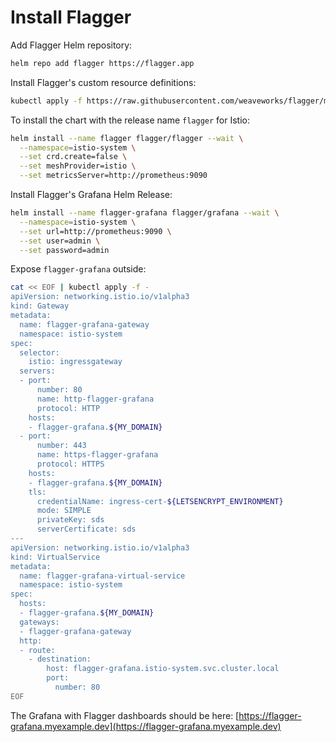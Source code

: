 # Install Flagger

Add Flagger Helm repository:

```bash
helm repo add flagger https://flagger.app
```

Install Flagger's custom resource definitions:

```bash
kubectl apply -f https://raw.githubusercontent.com/weaveworks/flagger/master/artifacts/flagger/crd.yaml
```

To install the chart with the release name `flagger` for Istio:

```bash
helm install --name flagger flagger/flagger --wait \
  --namespace=istio-system \
  --set crd.create=false \
  --set meshProvider=istio \
  --set metricsServer=http://prometheus:9090
```

Install Flagger's Grafana Helm Release:

```bash
helm install --name flagger-grafana flagger/grafana --wait \
  --namespace=istio-system \
  --set url=http://prometheus:9090 \
  --set user=admin \
  --set password=admin
```

Expose `flagger-grafana` outside:

```bash
cat << EOF | kubectl apply -f -
apiVersion: networking.istio.io/v1alpha3
kind: Gateway
metadata:
  name: flagger-grafana-gateway
  namespace: istio-system
spec:
  selector:
    istio: ingressgateway
  servers:
  - port:
      number: 80
      name: http-flagger-grafana
      protocol: HTTP
    hosts:
    - flagger-grafana.${MY_DOMAIN}
  - port:
      number: 443
      name: https-flagger-grafana
      protocol: HTTPS
    hosts:
    - flagger-grafana.${MY_DOMAIN}
    tls:
      credentialName: ingress-cert-${LETSENCRYPT_ENVIRONMENT}
      mode: SIMPLE
      privateKey: sds
      serverCertificate: sds
---
apiVersion: networking.istio.io/v1alpha3
kind: VirtualService
metadata:
  name: flagger-grafana-virtual-service
  namespace: istio-system
spec:
  hosts:
  - flagger-grafana.${MY_DOMAIN}
  gateways:
  - flagger-grafana-gateway
  http:
  - route:
    - destination:
        host: flagger-grafana.istio-system.svc.cluster.local
        port:
          number: 80
EOF
```

The Grafana with Flagger dashboards should be here: [https://flagger-grafana.myexample.dev](https://flagger-grafana.myexample.dev)
